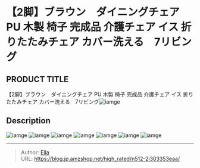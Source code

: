 # 【2脚】ブラウン　ダイニングチェア PU 木製 椅子 完成品 介護チェア イス 折りたたみチェア カバー洗える　7リビング


## PRODUCT TITLE 

【2脚】ブラウン　ダイニングチェア PU 木製 椅子 完成品 介護チェア イス 折りたたみチェア カバー洗える　7リビング![iamge](https://b2bfiles1.gigab2b.cn/image/wkseller/301/20230615_d1d55705576d31c8e32bf81bcbd2b096.jpg)

## Description











![iamge](https://b2bfiles1.gigab2b.cn/image/wkseller/301/PP035902/20200212_13e79d2f145fd175aa9f09356f664de6.jpg)
![iamge](https://b2bfiles1.gigab2b.cn/image/wkseller/301/PP035902/20200212_67f02f6c52a74add15ca42d3a2f6ea5e.jpg)
![iamge](https://b2bfiles1.gigab2b.cn/image/wkseller/301/20230330_a1caa5e7371054c81700a274c7e04982.jpg)
![iamge](https://b2bfiles1.gigab2b.cn/image/wkseller/301/20230330_bcc614aa1027449e6ff17ed4e1e84bee.jpg)
![iamge](nan)
![iamge](nan)
![iamge](nan)


---

> Author: [Ella](https://blog.jp.amzshop.net/)  
> URL: https://blog.jp.amzshop.net/high_rated/n512-2i303353eaa/  

